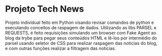 # Projeto Tech News

Projeto individual feito em Python visando revisar comandos de python e executando conceitos de raspagem de dados. Utilizando as libs PARSEL e REQUESTS, é feito requisições simulando um browser com Fake Agent ao blog da trybe para pegar seus conteúdos HTML e lê-los por intermédio do parsel usando seletor de CSS para realizar raspagem das noticias do blog, e com outras funções realizar a filtragem das noticias.
